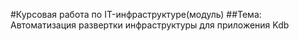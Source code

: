#Курсовая работа по IT-инфраструктуре(модуль)
##Тема: Автоматизация развертки инфраструктуры для приложения Kdb

